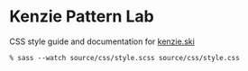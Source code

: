# Kenzie Pattern Lab

CSS style guide and documentation for [kenzie.ski](https://kenzie.ski)

```
% sass --watch source/css/style.scss source/css/style.css
```